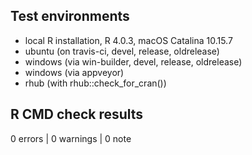 ## Test environments

* local R installation, R 4.0.3, macOS Catalina 10.15.7
* ubuntu (on travis-ci, devel, release, oldrelease)
* windows (via win-builder, devel, release, oldrelease)
* windows (via appveyor)
* rhub (with rhub::check_for_cran())

## R CMD check results

0 errors | 0 warnings | 0 note
